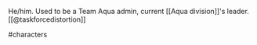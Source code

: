 He/him. Used to be a Team Aqua admin, current [[Aqua division]]'s leader. [[@taskforcedistortion]]

#characters 